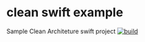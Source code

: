 # clean swift example
Sample Clean Architeture swift project
[![build](https://travis-ci.com/hendyevan/clean-swift-example.svg?token=MFAlsRw77I48kyKlMfeRCQ&branch=master)](https://travis-ci.com/hendyevan/clean-swift-example)

